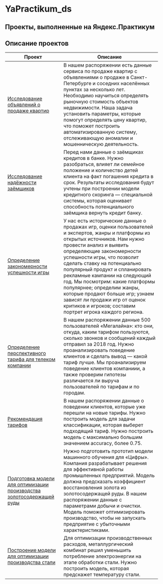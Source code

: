 # YaPractikum_ds
## Проекты, выполненные на Яндекс.Практикум
## Описание проектов

| Проект        | Описание          |
|---------------|-------------------|
|[Исследование объявлений о продаже квартир](https://github.com/cybermetalpunk/YaPractikum_ds/blob/main/real_estate_data/real_estate_data.ipynb)|В нашем распоряжении есть данные сервиса по продаже квартир с объявлениями о продаже в Санкт-Петербурге и соседних населённых пунктах за несколько лет. Необходимо научиться определять рыночную стоимость объектов недвижимости. Наша задача установить параметры, которые помогут определять цену квартир, что поможет построить автоматизированную систему, отслеживающую аномалии и мошенническую деятельность.|
|[Исследование надёжности заёмщиков](https://github.com/cybermetalpunk/YaPractikum_ds/blob/main/debt_analysis/debt_analysis.ipynb)|Перед нами данные о заёмщиках кредитов в банке. Нужно разобраться, влияет ли семейное положение и количество детей клиента на факт погашения кредита в срок. Результаты исследования будут учтены при построении модели кредитного скоринга — специальной системы, которая оценивает способность потенциального заёмщика вернуть кредит банку.|
|[Определение закономерности успешности игры](https://github.com/cybermetalpunk/YaPractikum_ds/blob/main/game_analysis/game_analysis.ipynb)|У нас есть исторические данные о продажах игр, оценки пользователей и экспертов, жанры и платформы из открытых источников. Нам нужно провести анализ и выявить определяющие закономерности успешности игры, что позволит сделать ставку на потенциально популярный продукт и спланировать рекламные кампании на следующий год. Мы посмотрим: какие платформы популярнее; определим жанры, которые продают больше игр; узнаем зависят ли продажи игр от оценок критиков и игроков; составим портрет игрока каждого региона.|
|[Определение перспективного тарифа для телеком компании](https://github.com/cybermetalpunk/YaPractikum_ds/blob/main/mobile_tariff_analysis/mobile_tariff_analysis.ipynb)|В нашем распоряжении данные 500 пользователей «Мегалайна»: кто они, откуда, каким тарифом пользуются, сколько звонков и сообщений каждый отправил за 2018 год. Нужно проанализировать поведение клиентов и сделать вывод — какой тариф лучше. Мы проанализируем поведение клиентов компаниии, а также проверим гипотезы различается ли выруча пользователей по тарифам и по городам.|
|[Рекомендация тарифов](https://github.com/cybermetalpunk/YaPractikum_ds/blob/main/tariff_recommendation/tariff_recommendation.ipynb)|В нашем распоряжении данные о поведении клиентов, которые уже перешли на новые тарифы. Нужно построить модель для задачи классификации, которая выберет подходящий тариф. Нужно построить модель с максимально большим значением accuracy, более 0.75.|
|[Подготовка модели для оптимизации производства золотосодержащей руды](https://github.com/cybermetalpunk/YaPractikum_ds/blob/main/ml_gold/ml_gold.ipynb)|Нужно подготовить прототип модели машинного обучения для «Цифры». Компания разрабатывает решения для эффективной работы промышленных предприятий. Модель должна предсказать коэффициент восстановления золота из золотосодержащей руды. В нашем распоряжении данные с параметрами добычи и очистки. Модель поможет оптимизировать производство, чтобы не запускать предприятие с убыточными характеристиками.|
|[Построение модели для оптимизации производства стали](https://github.com/cybermetalpunk/YaPractikum_ds/blob/main/final_project/final_project.ipynb)|Для оптимизации производственных расходов, металлургический комбинат решил уменьшить потребление электроэнергии на этапе обработки стали. Нужно построить модель, которая предскажет температуру стали.|
